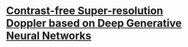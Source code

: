 # [Contrast-free Super-resolution Doppler based on Deep Generative Neural Networks](https://www.biorxiv.org/content/10.1101/2022.09.29.510188v1.abstract)

